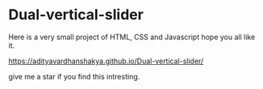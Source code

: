 # Dual-vertical-slider
Here is a very small project of HTML, CSS and Javascript hope you all like it.

https://adityavardhanshakya.github.io/Dual-vertical-slider/

give me a star if you find this intresting.
